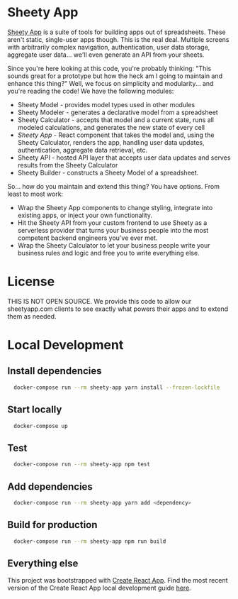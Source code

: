 # Sheety App
[Sheety App](http://www.sheetyapp.com) is a suite of tools for building apps out of spreadsheets.  These aren't static, single-user apps though.  This is the real deal.  Multiple screens with arbitrarily complex navigation, authentication, user data storage, aggregate user data... we'll even generate an API from your sheets.

Since you're here looking at this code, you're probably thinking: "This sounds great for a prototype but how the heck am I going to maintain and enhance this thing?"  Well, we focus on simplicity and modularity... and you're reading the code!  We have the following modules:
 - Sheety Model - provides model types used in other modules
 - Sheety Modeler - generates a declarative model from a spreadsheet
 - Sheety Calculator - accepts that model and a current state, runs all modeled calculations, and generates the new state of every cell
 - *Sheety App* - React component that takes the model and, using the Sheety Calculator, renders the app, handling user data updates, authentication, aggregate data retrieval, etc.
 - Sheety API - hosted API layer that accepts user data updates and serves results from the Sheety Calculator
 - Sheety Builder - constructs a Sheety Model of a spreadsheet.

So... how do you maintain and extend this thing?  You have options.  From least to most work:
 - Wrap the Sheety App components to change styling, integrate into existing apps, or inject your own functionality.
 - Hit the Sheety API from your custom frontend to use Sheety as a serverless provider that turns your business people into the most competent backend engineers you've ever met.
 - Wrap the Sheety Calculator to let your business people write your business rules and logic and free you to write everything else.

# License
THIS IS NOT OPEN SOURCE.
We provide this code to allow our sheetyapp.com clients to see exactly what powers their apps and to extend them as needed.

# Local Development
## Install dependencies
```bash
  docker-compose run --rm sheety-app yarn install --frozen-lockfile
```

## Start locally
```bash
  docker-compose up
```

## Test
```bash
  docker-compose run --rm sheety-app npm test
```

## Add dependencies
```bash
  docker-compose run --rm sheety-app yarn add <dependency>
```

## Build for production
``` bash
  docker-compose run --rm sheety-app npm run build
```

## Everything else
This project was bootstrapped with [Create React App](https://github.com/facebookincubator/create-react-app).
Find the most recent version of the Create React App local development guide [here](https://github.com/facebookincubator/create-react-app/blob/master/packages/react-scripts/template/README.md).
